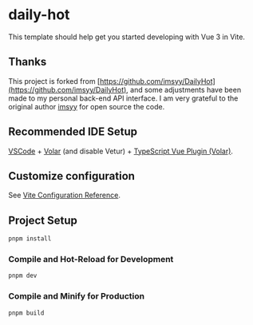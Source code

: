 # daily-hot

This template should help get you started developing with Vue 3 in Vite.

## Thanks

This project is forked from [https://github.com/imsyy/DailyHot](https://github.com/imsyy/DailyHot), and some adjustments have been made to my personal back-end API interface. I am very grateful to the original author [imsyy](https://github.com/imsyy) for open source the code.

## Recommended IDE Setup

[VSCode](https://code.visualstudio.com/) + [Volar](https://marketplace.visualstudio.com/items?itemName=Vue.volar) (and disable Vetur) + [TypeScript Vue Plugin (Volar)](https://marketplace.visualstudio.com/items?itemName=Vue.vscode-typescript-vue-plugin).

## Customize configuration

See [Vite Configuration Reference](https://vitejs.dev/config/).

## Project Setup

```sh
pnpm install
```

### Compile and Hot-Reload for Development

```sh
pnpm dev
```

### Compile and Minify for Production

```sh
pnpm build
```
